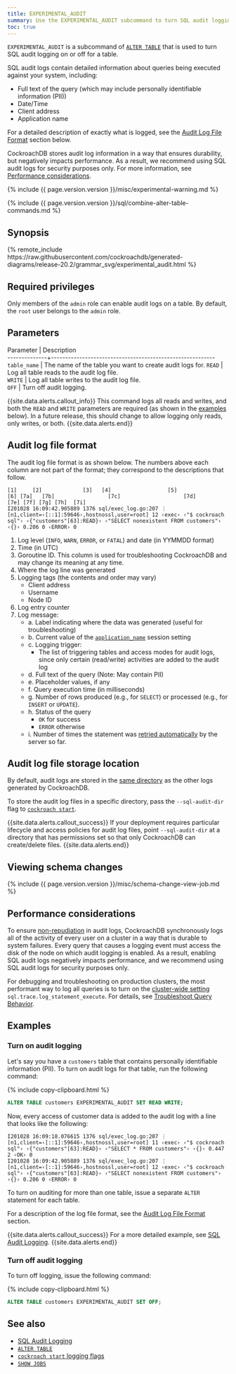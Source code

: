 ```yaml
---
title: EXPERIMENTAL_AUDIT
summary: Use the EXPERIMENTAL_AUDIT subcommand to turn SQL audit logging on or off for a table.
toc: true
---
```


`EXPERIMENTAL_AUDIT` is a subcommand of [`ALTER TABLE`](alter-table.html) that is used to turn SQL audit logging on or off for a table.

SQL audit logs contain detailed information about queries being executed against your system, including:

- Full text of the query (which may include personally identifiable information (PII))
- Date/Time
- Client address
- Application name

For a detailed description of exactly what is logged, see the [Audit Log File Format](#audit-log-file-format) section below.

CockroachDB stores audit log information in a way that ensures durability, but negatively impacts performance. As a result, we recommend using SQL audit logs for security purposes only. For more information, see [Performance considerations](#performance-considerations).

{% include {{ page.version.version }}/misc/experimental-warning.md %}

{% include {{ page.version.version }}/sql/combine-alter-table-commands.md %}

## Synopsis

<div>
{% remote_include https://raw.githubusercontent.com/cockroachdb/generated-diagrams/release-20.2/grammar_svg/experimental_audit.html %}
</div>

## Required privileges

Only members of the `admin` role can enable audit logs on a table. By default, the `root` user belongs to the `admin` role.

## Parameters

 Parameter    | Description                                              
--------------+----------------------------------------------------------
 `table_name` | The name of the table you want to create audit logs for.
 `READ`       | Log all table reads to the audit log file.               
 `WRITE`      | Log all table writes to the audit log file.              
 `OFF`        | Turn off audit logging.                                  

{{site.data.alerts.callout_info}}
This command logs all reads and writes, and both the <code>READ</code> and <code>WRITE</code> parameters are required (as shown in the <a href="#examples">examples</a> below). In a future release, this should change to allow logging only reads, only writes, or both.
{{site.data.alerts.end}}

## Audit log file format

The audit log file format is as shown below.  The numbers above each column are not part of the format; they correspond to the descriptions that follow.

~~~
[1]     [2]             [3]   [4]                  [5]                                          [6] [7a]   [7b]                 [7c]                    [7d]                                 [7e] [7f] [7g] [7h]  [7i]
I201028 16:09:42.905889 1376 sql/exec_log.go:207 ⋮ [n1,client=‹[::1]:59646›,hostnossl,user=root] 12 ‹exec› ‹"$ cockroach sql"› ‹{"customers"[63]:READ}› ‹"SELECT nonexistent FROM customers"› ‹{}› 0.206 0 ‹ERROR› 0
~~~

1. Log level (`INFO`, `WARN`, `ERROR`, or `FATAL`) and date (in YYMMDD format)
2. Time (in UTC)
3. Goroutine ID. This column is used for troubleshooting CockroachDB and may change its meaning at any time.
4. Where the log line was generated
5. Logging tags (the contents and order may vary)
   - Client address
   - Username
   - Node ID
6. Log entry counter
7. Log message:
   - a. Label indicating where the data was generated (useful for troubleshooting)
   - b. Current value of the [`application_name`](set-vars.html) session setting
   - c. Logging trigger:
       - The list of triggering tables and access modes for audit logs, since only certain (read/write) activities are added to the audit log
   - d. Full text of the query (Note: May contain PII)
   - e. Placeholder values, if any
   - f. Query execution time (in milliseconds)
   - g. Number of rows produced (e.g., for `SELECT`) or processed (e.g., for `INSERT` or `UPDATE`).
   - h. Status of the query
       - `OK` for success
       - `ERROR` otherwise
   - i. Number of times the statement was [retried automatically](transactions.html#automatic-retries) by the server so far.

## Audit log file storage location

By default, audit logs are stored in the [same directory](debug-and-error-logs.html#write-to-file) as the other logs generated by CockroachDB.

To store the audit log files in a specific directory, pass the `--sql-audit-dir` flag to [`cockroach start`](cockroach-start.html).

{{site.data.alerts.callout_success}}
If your deployment requires particular lifecycle and access policies for audit log files, point `--sql-audit-dir` at a directory that has permissions set so that only CockroachDB can create/delete files.
{{site.data.alerts.end}}

## Viewing schema changes

{% include {{ page.version.version }}/misc/schema-change-view-job.md %}

## Performance considerations

To ensure [non-repudiation](https://en.wikipedia.org/wiki/Non-repudiation) in audit logs, CockroachDB synchronously logs all of the activity of every user on a cluster in a way that is durable to system failures. Every query that causes a logging event must access the disk of the node on which audit logging is enabled. As a result, enabling SQL audit logs negatively impacts performance, and we recommend using SQL audit logs for security purposes only.

For debugging and troubleshooting on production clusters, the most performant way to log all queries is to turn on the [cluster-wide setting](cluster-settings.html) `sql.trace.log_statement_execute`. For details, see [Troubleshoot Query Behavior](query-behavior-troubleshooting.html#cluster-wide-execution-logs).

## Examples

### Turn on audit logging

Let's say you have a  `customers` table that contains personally identifiable information (PII). To turn on audit logs for that table, run the following command:

{% include copy-clipboard.html %}
~~~ sql
ALTER TABLE customers EXPERIMENTAL_AUDIT SET READ WRITE;
~~~

Now, every access of customer data is added to the audit log with a line that looks like the following:

~~~
I201028 16:09:18.076615 1376 sql/exec_log.go:207 ⋮ [n1,client=‹[::1]:59646›,hostnossl,user=root] 11 ‹exec› ‹"$ cockroach sql"› ‹{"customers"[63]:READ}› ‹"SELECT * FROM customers"› ‹{}› 0.447 2 ‹OK› 0
I201028 16:09:42.905889 1376 sql/exec_log.go:207 ⋮ [n1,client=‹[::1]:59646›,hostnossl,user=root] 12 ‹exec› ‹"$ cockroach sql"› ‹{"customers"[63]:READ}› ‹"SELECT nonexistent FROM customers"› ‹{}› 0.206 0 ‹ERROR› 0
~~~

To turn on auditing for more than one table, issue a separate `ALTER` statement for each table.

For a description of the log file format, see the [Audit Log File Format](#audit-log-file-format) section.

{{site.data.alerts.callout_success}}
For a more detailed example, see [SQL Audit Logging](sql-audit-logging.html).
{{site.data.alerts.end}}

### Turn off audit logging

To turn off logging, issue the following command:

{% include copy-clipboard.html %}
~~~ sql
ALTER TABLE customers EXPERIMENTAL_AUDIT SET OFF;
~~~

## See also

- [SQL Audit Logging](sql-audit-logging.html)
- [`ALTER TABLE`](alter-table.html)
- [`cockroach start` logging flags](cockroach-start.html)
- [`SHOW JOBS`](show-jobs.html)
